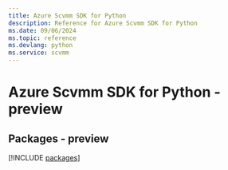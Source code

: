 ```yaml
---
title: Azure Scvmm SDK for Python
description: Reference for Azure Scvmm SDK for Python
ms.date: 09/06/2024
ms.topic: reference
ms.devlang: python
ms.service: scvmm
---
```

# Azure Scvmm SDK for Python - preview
## Packages - preview
[!INCLUDE [packages](scvmm-index.md)]